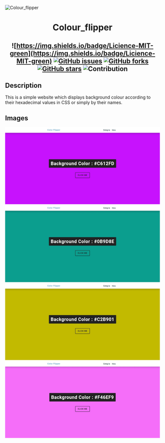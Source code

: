 ![Colour_flipper](https://socialify.git.ci/VipulRaj-123/Colour_flipper/image?description=1&font=Raleway&forks=1&issues=1&language=1&owner=1&pattern=Floating%20Cogs&pulls=1&stargazers=1&theme=Dark)


<h1 align="center"> Colour_flipper <br/></h1> 
<!-- ALL-CONTRIBUTORS-BADGE:START - Do not remove or modify this section -->
<!-- ALL-CONTRIBUTORS-BADGE:END -->
 
<h2 align="center">

![https://img.shields.io/badge/Licience-MIT-green](https://img.shields.io/badge/Licience-MIT-green)
[![GitHub issues](https://img.shields.io/github/issues/VipulRaj-123/Colour_flipper?style=plastic)](https://github.com/VipulRaj-123/Colour_flipper/issues)
[![GitHub forks](https://img.shields.io/github/forks/VipulRaj-123/Colour_flipper)](https://github.com/VipulRaj-123/Colour_flipper/network)
[![GitHub stars](https://img.shields.io/github/stars/VipulRaj-123/Colour_flipper?style=plastic)](https://github.com/VipulRaj-123/Colour_flipper/stargazers)
![Contribution](https://img.shields.io/badge/Contribution-Welcome-brightgreen)

</h2>

## Description
This is a simple website which displays background colour according to their hexadecimal values in CSS or simply by their names.

## Images
<img src="colour_flipper.jpeg" height="250px">
<img src="colour_flipper1.jpeg" height="250px">
<img src="colour_flipper2.jpeg" height="250px">
<img src="colour_flipper3.jpeg" height="250px">

